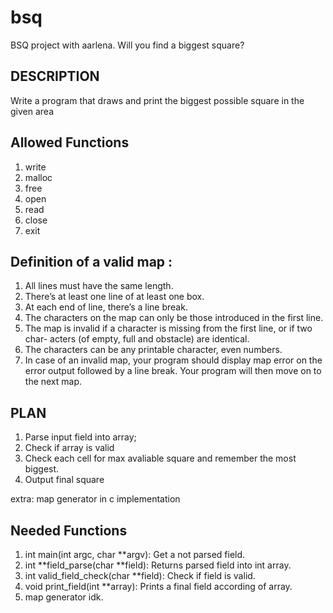 # bsq
BSQ project with aarlena.  Will you find a biggest square?

DESCRIPTION
----------
Write a program that draws and print the biggest
possible square in the given area

Allowed Functions
-----------------
1) write
2) malloc
3) free
4) open
5) read
6) close
7) exit


Definition of a valid map :
-------------
1) All lines must have the same length.
2) There’s at least one line of at least one box.
3) At each end of line, there’s a line break.
4) The characters on the map can only be those introduced in the first line.
5) The map is invalid if a character is missing from the first line, or if two char- acters (of empty, full and obstacle) are identical.
6) The characters can be any printable character, even numbers.
7) In case of an invalid map, your program should display map error on the error output followed by a line break.       Your program will then move on to the next map.


PLAN
----------------
1. Parse input field into array;
2. Check if array is valid
3. Check each cell for max avaliable square and remember the most biggest.
4. Output final square 

extra: map generator in c implementation

Needed Functions
----------------
1. int main(int argc, char **argv): Get a not parsed field.
2. int  **field_parse(char **field): Returns parsed field into int array.
3. int  valid_field_check(char **field): Check if field is valid.
4. void print_field(int **array): Prints a final field according of array.
5. map generator idk.
